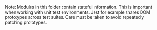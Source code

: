 Note:
Modules in this folder contain stateful information. This is important when working with unit test environments. Jest for example shares DOM prototypes across test suites. Care must be taken to avoid repeatedly patching prototypes.
